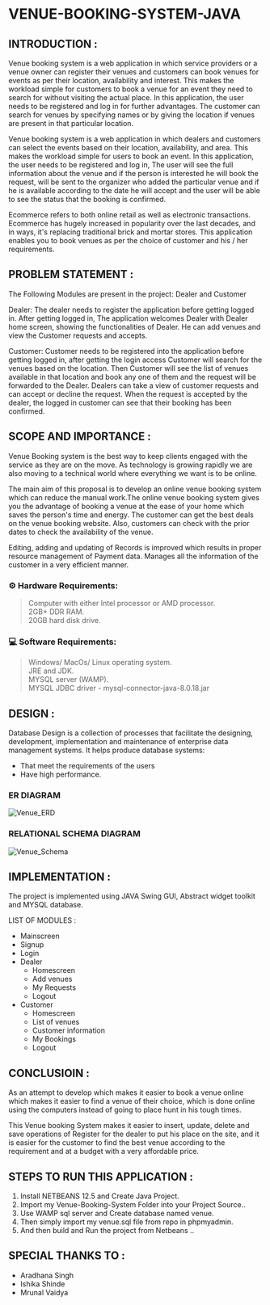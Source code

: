 # VENUE-BOOKING-SYSTEM-JAVA

## INTRODUCTION :

Venue booking system is a web application in which service providers or a venue owner can
register their venues and customers can book venues for events as per their location,
availability and interest. This makes the workload simple for customers to book a venue for
an event they need to search for without visiting the actual place. In this application, the user
needs to be registered and log in for further advantages. The customer can search for venues
by specifying names or by giving the location if venues are present in that particular location.

Venue booking system is a web application in which dealers and customers can select the
events based on their location, availability, and area. This makes the workload simple for
users to book an event. In this application, the user needs to be registered and log in,
The user will see the full information about the venue and if the person is interested he will
book the request, will be sent to the organizer who added the particular venue and if he is
available according to the date he will accept and the user will be able to see the status that
the booking is confirmed.

Ecommerce refers to both online retail as well as electronic transactions. Ecommerce has
hugely increased in popularity over the last decades, and in ways, it's replacing traditional
brick and mortar stores. This application enables you to book venues as per the choice of
customer and his / her requirements.


## PROBLEM STATEMENT :

The Following Modules are present in the project: Dealer and Customer

Dealer: The dealer needs to register the application before getting logged in. After getting
logged in, The application welcomes Dealer with Dealer home screen, showing the
functionalities of Dealer. He can add venues and view the Customer requests and accepts.

Customer: Customer needs to be registered into the application before getting logged in, after
getting the login access Customer will search for the venues based on the location. Then
Customer will see the list of venues available in that location and book any one of them and
the request will be forwarded to the Dealer. Dealers can take a view of customer requests and
can accept or decline the request. When the request is accepted by the dealer, the logged in
customer can see that their booking has been confirmed.


## SCOPE AND IMPORTANCE :

Venue Booking system is the best way to keep clients engaged with the service as they are
on the move. As technology is growing rapidly we are also moving to a technical world
where everything we want is to be online.

The main aim of this proposal is to develop an online venue booking system which can
reduce the manual work.The online venue booking system gives you the advantage of
booking a venue at the ease of your home which saves the person's time and energy. The
customer can get the best deals on the venue booking website. Also, customers can check
with the prior dates to check the availability of the venue.

Editing, adding and updating of Records is improved which results in proper resource
management of Payment data. Manages all the information of the customer in a very
efficient manner.


### ⚙️ Hardware Requirements:

> Computer with either Intel processor or AMD processor.              
> 2GB+ DDR RAM.                                               
> 20GB hard disk drive.


### 💻 Software Requirements:

> Windows/ MacOs/ Linux operating system.                         
> JRE and JDK.                                                   
> MYSQL server (WAMP).                                               
> MYSQL JDBC driver - mysql-connector-java-8.0.18.jar             



## DESIGN :

Database Design is a collection of processes that facilitate the designing, development, implementation and maintenance of enterprise data management systems.
It helps produce database systems:
- That meet the requirements of the users
- Have high performance.

### ER DIAGRAM 

![Venue_ERD](https://user-images.githubusercontent.com/53951343/145387587-1b94cc9d-cf1e-4ecb-9e5b-6993fe9ddaea.jpg)


### RELATIONAL SCHEMA DIAGRAM 

![Venue_Schema](https://user-images.githubusercontent.com/53951343/145387752-b3e843f3-72cc-4427-a33c-7b6a533befb9.jpg)


## IMPLEMENTATION :

The project is implemented using JAVA Swing GUI, Abstract widget toolkit and MYSQL database. 

LIST OF MODULES :

* Mainscreen
* Signup
* Login
* Dealer
  - Homescreen
  - Add venues
  - My Requests
  - Logout
* Customer
  - Homescreen
  - List of venues
  - Customer information
  - My Bookings
  - Logout


## CONCLUSIOIN :

As an attempt to develop which makes it easier to book a venue online which makes it easier to
find a venue of their choice, which is done online using the computers instead of going to place
hunt in his tough times.

This Venue booking System makes it easier to insert, update, delete and save operations of
Register for the dealer to put his place on the site, and it is easier for the customer to find the best
venue according to the requirement and at a budget with a very affordable price.

## STEPS TO RUN THIS APPLICATION :

1. Install NETBEANS 12.5 and Create Java Project.
2. Import my Venue-Booking-System Folder into your Project Source..
3. Use WAMP sql server and Create database named venue.
4. Then simply import my venue.sql file from repo in phpmyadmin.
5. And then build and Run the project from Netbeans ..

## SPECIAL THANKS TO : 
* Aradhana Singh
* Ishika Shinde
* Mrunal Vaidya
